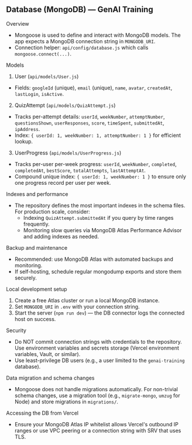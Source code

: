 ## Database (MongoDB) — GenAI Training

Overview
- Mongoose is used to define and interact with MongoDB models. The app expects a MongoDB connection string in `MONGODB_URI`.
- Connection helper: `api/config/database.js` which calls `mongoose.connect(...)`.

Models

1) User (`api/models/User.js`)
- Fields: `googleId` (unique), `email` (unique), `name`, `avatar`, `createdAt`, `lastLogin`, `isActive`.

2) QuizAttempt (`api/models/QuizAttempt.js`)
- Tracks per-attempt details: `userId`, `weekNumber`, `attemptNumber`, `questionsShown`, `userResponses`, `score`, `timeSpent`, `submittedAt`, `ipAddress`.
- Index: `{ userId: 1, weekNumber: 1, attemptNumber: 1 }` for efficient lookup.

3) UserProgress (`api/models/UserProgress.js`)
- Tracks per-user per-week progress: `userId`, `weekNumber`, `completed`, `completedAt`, `bestScore`, `totalAttempts`, `lastAttemptAt`.
- Compound unique index: `{ userId: 1, weekNumber: 1 }` to ensure only one progress record per user per week.

Indexes and performance
- The repository defines the most important indexes in the schema files. For production scale, consider:
  - Indexing `QuizAttempt.submittedAt` if you query by time ranges frequently.
  - Monitoring slow queries via MongoDB Atlas Performance Advisor and adding indexes as needed.

Backup and maintenance
- Recommended: use MongoDB Atlas with automated backups and monitoring.
- If self-hosting, schedule regular mongodump exports and store them securely.

Local development setup
1. Create a free Atlas cluster or run a local MongoDB instance.
2. Set `MONGODB_URI` in `.env` with your connection string.
3. Start the server (`npm run dev`) — the DB connector logs the connected host on success.

Security
- Do NOT commit connection strings with credentials to the repository. Use environment variables and secrets storage (Vercel environment variables, Vault, or similar).
- Use least-privilege DB users (e.g., a user limited to the `genai-training` database).

Data migration and schema changes
- Mongoose does not handle migrations automatically. For non-trivial schema changes, use a migration tool (e.g., `migrate-mongo`, `umzug` for Node) and store migrations in `migrations/`.

Accessing the DB from Vercel
- Ensure your MongoDB Atlas IP whitelist allows Vercel's outbound IP ranges or use VPC peering or a connection string with SRV that uses TLS.

